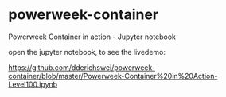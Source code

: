 # powerweek-container
Powerweek Container in action - Jupyter notebook

open the jupyter notebook, to see the livedemo: 

https://github.com/dderichswei/powerweek-container/blob/master/Powerweek-Container%20in%20Action-Level100.ipynb


